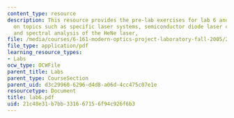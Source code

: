 ```yaml
---
content_type: resource
description: This resource provides the pre-lab exercises for lab 6 and in-lab exercises
  on topics such as specific laser systems, semiconductor diode laser characterization,
  and spectral analysis of the HeNe laser,
file: /media/courses/6-161-modern-optics-project-laboratory-fall-2005/21c48e31b7bb331667156f94c926f6b3_lab6.pdf
file_type: application/pdf
learning_resource_types:
- Labs
ocw_type: OCWFile
parent_title: Labs
parent_type: CourseSection
parent_uid: d3c29960-6296-d4d8-a06d-4cc475c07e1e
resourcetype: Document
title: lab6.pdf
uid: 21c48e31-b7bb-3316-6715-6f94c926f6b3
---
```

